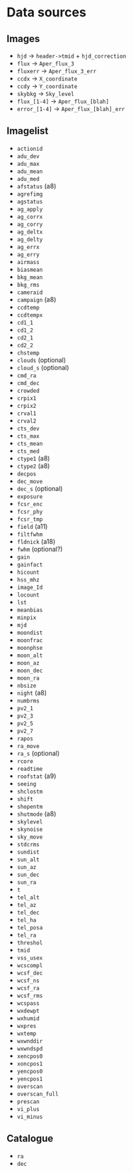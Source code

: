 # Data sources

## Images

* `hjd` -> `header->tmid` + `hjd_correction`
* `flux` -> `Aper_flux_3`
* `fluxerr` -> `Aper_flux_3_err`
* `ccdx` -> `X_coordinate`
* `ccdy` -> `Y_coordinate`
* `skybkg` -> `Sky_level`
* `flux_[1-4]` -> `Aper_flux_[blah]`
* `error_[1-4]` -> `Aper_flux_[blah]_err`

## Imagelist

* `actionid`
* `adu_dev`
* `adu_max`
* `adu_mean`
* `adu_med`
* `afstatus` (a8)
* `agrefimg`
* `agstatus`
* `ag_apply`
* `ag_corrx`
* `ag_corry`
* `ag_deltx`
* `ag_delty`
* `ag_errx`
* `ag_erry`
* `airmass`
* `biasmean`
* `bkg_mean`
* `bkg_rms`
* `cameraid`
* `campaign` (a8)
* `ccdtemp`
* `ccdtempx`
* `cd1_1`
* `cd1_2`
* `cd2_1`
* `cd2_2`
* `chstemp`
* `clouds` (optional)
* `cloud_s` (optional)
* `cmd_ra`
* `cmd_dec`
* `crowded`
* `crpix1`
* `crpix2`
* `crval1`
* `crval2`
* `cts_dev`
* `cts_max`
* `cts_mean`
* `cts_med`
* `ctype1` (a8)
* `ctype2` (a8)
* `decpos`
* `dec_move`
* `dec_s` (optional)
* `exposure`
* `fcsr_enc`
* `fcsr_phy`
* `fcsr_tmp`
* `field` (a11)
* `filtfwhm`
* `fldnick` (a18)
* `fwhm` (optional?)
* `gain`
* `gainfact`
* `hicount`
* `hss_mhz`
* `image_Id`
* `locount`
* `lst`
* `meanbias`
* `minpix`
* `mjd`
* `moondist`
* `moonfrac`
* `moonphse`
* `moon_alt`
* `moon_az`
* `moon_dec`
* `moon_ra`
* `nbsize`
* `night` (a8)
* `numbrms`
* `pv2_1`
* `pv2_3`
* `pv2_5`
* `pv2_7`
* `rapos`
* `ra_move`
* `ra_s` (optional)
* `rcore`
* `readtime`
* `roofstat` (a9)
* `seeing`
* `shclostm`
* `shift`
* `shopentm`
* `shutmode` (a8)
* `skylevel`
* `skynoise`
* `sky_move`
* `stdcrms`
* `sundist`
* `sun_alt`
* `sun_az`
* `sun_dec`
* `sun_ra`
* `t`
* `tel_alt`
* `tel_az`
* `tel_dec`
* `tel_ha`
* `tel_posa`
* `tel_ra`
* `threshol`
* `tmid`
* `vss_usex`
* `wcscompl`
* `wcsf_dec`
* `wcsf_ns`
* `wcsf_ra`
* `wcsf_rms`
* `wcspass`
* `wxdewpt`
* `wxhumid`
* `wxpres`
* `wxtemp`
* `wxwnddir`
* `wxwndspd`
* `xencpos0`
* `xoncpos1`
* `yencpos0`
* `yencpos1`
* `overscan`
* `overscan_full`
* `prescan`
* `vi_plus`
* `vi_minus`

## Catalogue

* `ra`
* `dec`
